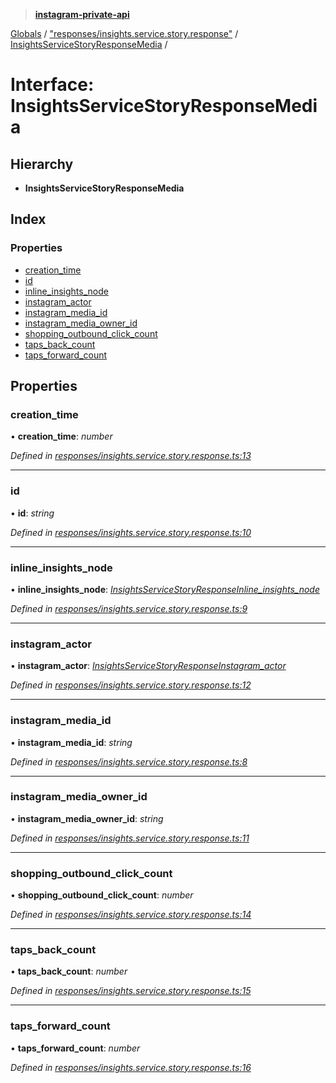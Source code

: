 > **[instagram-private-api](../README.md)**

[Globals](../README.md) / ["responses/insights.service.story.response"](../modules/_responses_insights_service_story_response_.md) / [InsightsServiceStoryResponseMedia](_responses_insights_service_story_response_.insightsservicestoryresponsemedia.md) /

# Interface: InsightsServiceStoryResponseMedia

## Hierarchy

* **InsightsServiceStoryResponseMedia**

## Index

### Properties

* [creation_time](_responses_insights_service_story_response_.insightsservicestoryresponsemedia.md#creation_time)
* [id](_responses_insights_service_story_response_.insightsservicestoryresponsemedia.md#id)
* [inline_insights_node](_responses_insights_service_story_response_.insightsservicestoryresponsemedia.md#inline_insights_node)
* [instagram_actor](_responses_insights_service_story_response_.insightsservicestoryresponsemedia.md#instagram_actor)
* [instagram_media_id](_responses_insights_service_story_response_.insightsservicestoryresponsemedia.md#instagram_media_id)
* [instagram_media_owner_id](_responses_insights_service_story_response_.insightsservicestoryresponsemedia.md#instagram_media_owner_id)
* [shopping_outbound_click_count](_responses_insights_service_story_response_.insightsservicestoryresponsemedia.md#shopping_outbound_click_count)
* [taps_back_count](_responses_insights_service_story_response_.insightsservicestoryresponsemedia.md#taps_back_count)
* [taps_forward_count](_responses_insights_service_story_response_.insightsservicestoryresponsemedia.md#taps_forward_count)

## Properties

###  creation_time

• **creation_time**: *number*

*Defined in [responses/insights.service.story.response.ts:13](https://github.com/dilame/instagram-private-api/blob/3e16058/src/responses/insights.service.story.response.ts#L13)*

___

###  id

• **id**: *string*

*Defined in [responses/insights.service.story.response.ts:10](https://github.com/dilame/instagram-private-api/blob/3e16058/src/responses/insights.service.story.response.ts#L10)*

___

###  inline_insights_node

• **inline_insights_node**: *[InsightsServiceStoryResponseInline_insights_node](_responses_insights_service_story_response_.insightsservicestoryresponseinline_insights_node.md)*

*Defined in [responses/insights.service.story.response.ts:9](https://github.com/dilame/instagram-private-api/blob/3e16058/src/responses/insights.service.story.response.ts#L9)*

___

###  instagram_actor

• **instagram_actor**: *[InsightsServiceStoryResponseInstagram_actor](_responses_insights_service_story_response_.insightsservicestoryresponseinstagram_actor.md)*

*Defined in [responses/insights.service.story.response.ts:12](https://github.com/dilame/instagram-private-api/blob/3e16058/src/responses/insights.service.story.response.ts#L12)*

___

###  instagram_media_id

• **instagram_media_id**: *string*

*Defined in [responses/insights.service.story.response.ts:8](https://github.com/dilame/instagram-private-api/blob/3e16058/src/responses/insights.service.story.response.ts#L8)*

___

###  instagram_media_owner_id

• **instagram_media_owner_id**: *string*

*Defined in [responses/insights.service.story.response.ts:11](https://github.com/dilame/instagram-private-api/blob/3e16058/src/responses/insights.service.story.response.ts#L11)*

___

###  shopping_outbound_click_count

• **shopping_outbound_click_count**: *number*

*Defined in [responses/insights.service.story.response.ts:14](https://github.com/dilame/instagram-private-api/blob/3e16058/src/responses/insights.service.story.response.ts#L14)*

___

###  taps_back_count

• **taps_back_count**: *number*

*Defined in [responses/insights.service.story.response.ts:15](https://github.com/dilame/instagram-private-api/blob/3e16058/src/responses/insights.service.story.response.ts#L15)*

___

###  taps_forward_count

• **taps_forward_count**: *number*

*Defined in [responses/insights.service.story.response.ts:16](https://github.com/dilame/instagram-private-api/blob/3e16058/src/responses/insights.service.story.response.ts#L16)*